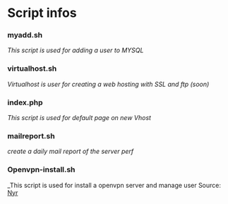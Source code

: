 # Script infos

### myadd.sh
_This script is used for adding a user to MYSQL_

### virtualhost.sh

_Virtualhost is user for creating a web hosting with SSL and ftp (soon)_

### index.php

_This script is used for default page on new Vhost_

### mailreport.sh

_create a daily mail report of the server perf_

### Openvpn-install.sh

_This script is used for install a openvpn server and manage user
Source: [Nyr][fbb47f68]

  [fbb47f68]: https://github.com/Nyr/openvpn-install "Nyr"
